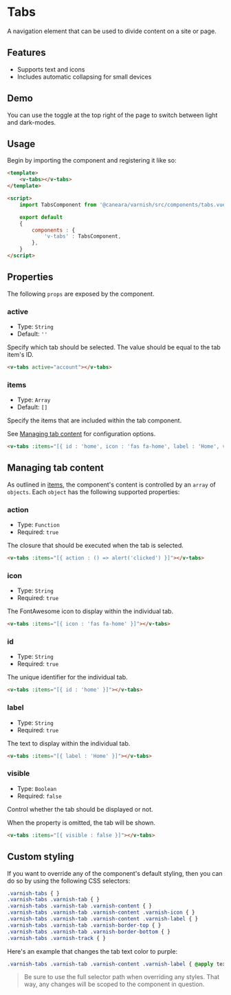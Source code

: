 # Tabs

A navigation element that can be used to divide content on a site or page.

## Features

* Supports text and icons
* Includes automatic collapsing for small devices

## Demo

You can use the toggle at the top right of the page to switch between light and dark-modes.

<!-- Setup -->
<script setup>
    import { ref } from 'vue';
    import TabsComponent from '../../src/components/tabs.vue';

    let active = ref('home');

    let tabs = [
        { id : 'home', icon : 'fas fa-home', label : 'Home', visible : true, 'action' : () => alert('Clicked Home') },
        { id : 'account', icon : 'fas fa-cog', label : 'Account', 'action' : () => alert('Clicked Account') },
        { id : 'delete', icon : 'fas fa-trash', label : 'Delete', visible : false, 'action' : () => alert('Clicked Trash') },
    ];
</script>

<!-- Demo -->
<div class="border border-dashed border-gray-300 dark:border-gray-600 rounded-md p-10 pt-6 mt-8">
    <ClientOnly>
        <TabsComponent :active="active" :items="tabs"></TabsComponent>
    </ClientOnly>
</div>

## Usage

Begin by importing the component and registering it like so:

```html
<template>
    <v-tabs></v-tabs>
</template>

<script>
    import TabsComponent from '@caneara/varnish/src/components/tabs.vue';

    export default
    {
        components : {
            'v-tabs' : TabsComponent,
        },
    }
</script>
```

## Properties

The following `props` are exposed by the component.

### active

- Type: `String`
- Default: `''`

Specify which tab should be selected. The value should be equal to the tab item's ID.

```html
<v-tabs active="account"></v-tabs>
```

### items

- Type: `Array`
- Default: `[]`

Specify the items that are included within the tab component.

See [Managing tab content](#managing-tab-content) for configuration options.

```html
<v-tabs :items="[{ id : 'home', icon : 'fas fa-home', label : 'Home', visible : true, 'action' : () => alert('Clicked Home') }]"></v-tabs>
```

## Managing tab content

As outlined in [items](#items), the component's content is controlled by an `array` of `objects`. Each `object` has the following supported properties:

### action

- Type: `Function`
- Required: `true`

The closure that should be executed when the tab is selected.

```html
<v-tabs :items="[{ action : () => alert('clicked') }]"></v-tabs>
```

### icon

- Type: `String`
- Required: `true`

The FontAwesome icon to display within the individual tab.

```html
<v-tabs :items="[{ icon : 'fas fa-home' }]"></v-tabs>
```

### id

- Type: `String`
- Required: `true`

The unique identifier for the individual tab.

```html
<v-tabs :items="[{ id : 'home' }]"></v-tabs>
```

### label

- Type: `String`
- Required: `true`

The text to display within the individual tab.

```html
<v-tabs :items="[{ label : 'Home' }]"></v-tabs>
```

### visible

- Type: `Boolean`
- Required: `false`

Control whether the tab should be displayed or not.

When the property is omitted, the tab will be shown.

```html
<v-tabs :items="[{ visible : false }]"></v-tabs>
```

## Custom styling

If you want to override any of the component's default styling, then you can do so by using the following CSS selectors:

```css
.varnish-tabs { }
.varnish-tabs .varnish-tab { }
.varnish-tabs .varnish-tab .varnish-content { }
.varnish-tabs .varnish-tab .varnish-content .varnish-icon { }
.varnish-tabs .varnish-tab .varnish-content .varnish-label { }
.varnish-tabs .varnish-tab .varnish-border-top { }
.varnish-tabs .varnish-tab .varnish-border-bottom { }
.varnish-tabs .varnish-track { }
```

Here's an example that changes the tab text color to purple:

```css
.varnish-tabs .varnish-tab .varnish-content .varnish-label { @apply text-purple-500 dark:text-purple-700 }
```

> Be sure to use the full selector path when overriding any styles. That way, any changes will be scoped to the component in question.